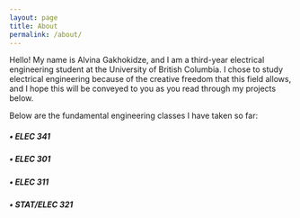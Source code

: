 ```yaml
---
layout: page
title: About
permalink: /about/
---
```


Hello! My name is Alvina Gakhokidze, and I am a third-year electrical engineering student at the University of British Columbia. I chose to study electrical engineering because of the creative freedom that this field allows, and I hope this will be conveyed to you as you read through my projects below.

Below are the fundamental engineering classes I have taken so far:

<div>
  <h5><p>&#x2022; ELEC 341 </p></h5>
  <h5>&#x2022; ELEC 301 </h5>
  <h5>&#x2022; ELEC 311 </h5>
  <h5>&#x2022; STAT/ELEC 321 </h5>
</div>
